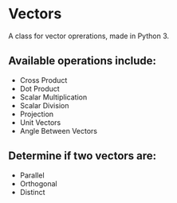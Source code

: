 Vectors
=======

A class for vector oprerations, made in Python 3.

## Available operations include: ##
+ Cross Product
+ Dot Product
+ Scalar Multiplication
+ Scalar Division
+ Projection
+ Unit Vectors
+ Angle Between Vectors

## Determine if two vectors are: ##
+ Parallel
+ Orthogonal
+ Distinct
